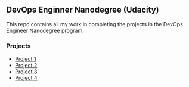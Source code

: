## DevOps Enginner Nanodegree (Udacity)
This repo contains all my work in completing the projects in the DevOps Engineer Nanodegree program.

### Projects
* [Project 1](https://github.com/opeoniye/udacity-cloud-developer/tree/main/1-project)
* [Project 2](https://github.com/opeoniye/udacity-devops-engineer/tree/2-project)
* [Project 3](https://github.com/opeoniye/udacity-devops-engineer/tree/3-project)
* [Project 4](https://github.com/opeoniye/udacity-devops-engineer/tree/4-project)